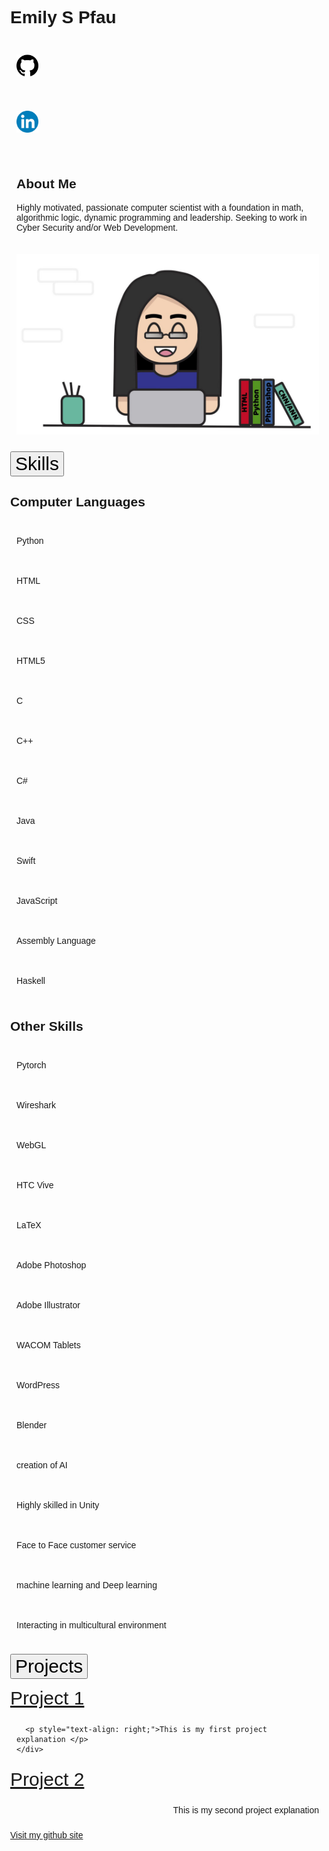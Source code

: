 <!-- <!DOCTYPE html> -->
<html lang="en">
<head>
<title>Page Title</title>
<meta charset="UTF-8">
<meta name="viewport" content="width=device-width, initial-scale=1">
<style>
/* Style the body */
body {
  font-family: Arial;
  margin: 0;
}

/* Header/Logo Title */
.header {
  padding: 40px;
  text-align: center;
  background: #FFFFFF;
  font-size: 30px;
  color: black;
  height: 220px;
  <!--background-image: url('headerBackground.jpg');
  width: 850px; 
  background-repeat: no-repeat;
  background-size: 850px 362px; -->
}

/* about Me */
.about {
  display: flex;
}
.column {
  flex: 50%;
  padding: 10px;
  <!-- height: 300px; /* Should be removed. Only for demonstration */ -->
}

/*collaspible*/
.collapsible {
  background-color: #E6E6E6;
  color: black;
  cursor: pointer;
  padding: 30px;
  width: 100%;
  border: none;
  text-align: center;
  outline: none;
  font-size: 20px;
}

.active, .collapsible:hover {
  background-color: #555;
}

/*Skills*/
.skills{
  padding: 0 18px;
  max-height: 0;
  overflow: hidden;
  transition: max-height 0.2s ease-out;
  background-color: #F7F7F7;
}
/*each skill box*/
.box {
  border-radius: 10px;
  width: 130px;
  color: black;
  background: #D4D4D4;
  border: 1px solid #969696;
  text-align: center;
}

/*Projects*/
.projects{
  padding: 0 80px;
  max-height: 0;
  overflow: hidden;
  transition: max-height 0.2s ease-out;
  background-color: #F7F7F7;
}
</style>
</head>
<body>



<div class="header">
  <h1>Emily S Pfau</h1>
  <div class="about">
    <div class="column">
      <p>
        <a style="font-size:30px;" href="https://github.com/epfau22">
          <img style="width:35px;height:35px;" src="git.jpg">
        </a>
      </p>
    </div>
    <div class="column">
      <p>
        <a style="font-size:30px;" href="https://www.linkedin.com/in/emily-pfau-411669186/"> 
          <img style="width:35px;height:35px;" src="linked.jpg">
        </a>
      </p>
    </div>
  </div>
</div>
<!-- short summary about me and what I am interested in -->
<div class="about">
  <div class="column" style="background-color:#FFFFF;">
    <h2>About Me</h2>
    <p>Highly motivated, passionate computer scientist with a foundation in math, algorithmic logic, dynamic programming and leadership. Seeking to work in Cyber Security and/or Web Development.</p>
  </div>
  <div class="column" style="background-color:#FFFFF;">
    <img src="picResume.jpg">
  </div>
</div>


<!-- once clicked my my skills (computer lanagues and other things) I have done will be shown -->
<button class="collapsible" style="font-size: 30px;">Skills</button>
<div class="skills">
  <h2>Computer Languages</h2>
  <div class="about">
    <div class="column"><p class="box">Python</p></div>
    <div class="column"><p class="box">HTML</p></div>
    <div class="column"><p class="box">CSS</p></div>
    <div class="column"><p class="box">HTML5</p></div>
  </div>
  <div class="about">
    <div class="column"><p class="box">C</p></div>
    <div class="column"><p class="box">C++</p></div>
    <div class="column"><p class="box">C#</p></div>
    <div class="column"><p class="box">Java</p></div>
  </div>
  <div class="about">
    <div class="column"><p class="box">Swift</p></div>
    <div class="column"><p class="box">JavaScript</p></div>
    <div class="column"><p class="box">Assembly Language</p></div>
    <div class="column"><p class="box">Haskell</p></div>
  </div>                  
  <h2>Other Skills</h2>
  <div class="about">
    <div class="column"><p class="box">Pytorch</p></div>
    <div class="column"><p class="box">Wireshark</p></div>
    <div class="column"><p class="box">WebGL</p></div>
    <div class="column"><p class="box">HTC Vive</p></div>
    <div class="column"><p class="box">LaTeX</p></div>
  </div>
  <div class="about">
    <div class="column"><p class="box">Adobe Photoshop</p></div>
    <div class="column"><p class="box">Adobe Illustrator</p></div>
    <div class="column"><p class="box">WACOM Tablets</p></div>
    <div class="column"><p class="box">WordPress</p></div>
    <div class="column"><p class="box">Blender</p></div>
  </div>
  <div class="about">
    <div class="column"><p class="box">creation of AI</p></div>
    <div class="column"><p class="box">Highly skilled in Unity</p></div>
    <div class="column"><p class="box">Face to Face customer service</p></div>
    <div class="column"><p class="box">machine learning and Deep learning</p></div>
    <div class="column"><p class="box">Interacting in multicultural environment</p></div>
  </div> 
</div>

<!-- once clicked links to other pages that show my programs I have made will be shown -->
<button class="collapsible" style="font-size: 30px;">Projects</button>
<div class="projects">
  <div class="about">
    <div class="column;" style="font-size: 30px;"><a href="error">Project 1</a></div>
    <div class="column">
    
      <p style="text-align: right;">This is my first project explanation </p>
    </div>
  </div>
  <div class="about">
    <div class="column;" style="font-size: 30px;"><a href="error">Project 2</a></div>
    <div class="column">
      <p style="text-align: right;">This is my second project explanation</p>
    </div>
  </div>
</div>

<!-- other image -->
<!-- <img src="headerBackground.jpg" alt="mind" class="center"> -->

<!-- end -->
<div><a href="https://github.com/epfau22">Visit my github site</a></div>


<script>
var coll = document.getElementsByClassName("collapsible");
var i;

for (i = 0; i < coll.length; i++) {
  coll[i].addEventListener("click", function() {
    this.classList.toggle("active");
    var content = this.nextElementSibling;
    if (content.style.maxHeight){
      content.style.maxHeight = null;
    } else {
      content.style.maxHeight = content.scrollHeight + "px";
    } 
  });
}
</script>
</body>
</html>



